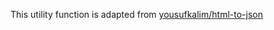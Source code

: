 This utility function is adapted from [yousufkalim/html-to-json](https://github.com/yousufkalim/html-to-json)
